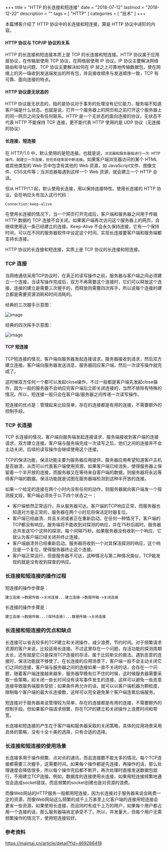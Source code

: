 +++
title = "HTTP 的长连接和短连接"
date = "2018-07-12"
lastmod = "2018-12-22"
description = ""
tags = [
    "HTTP"
]
categories = [
    "技术"
]
+++

本篇博客介绍了 HTTP 协议中的长连接和短连接，算是 HTTP 协议中进阶的内容。

<!--more-->

#### HTTP 协议与 TCP/IP 协议的关系

HTTP 的长连接和短连接本质上是 TCP 的长连接和短连接。HTTP 协议属于应用层协议，在传输层使用 TCP 协议，在网络层使用 IP 协议。IP 协议主要解决网络路由和寻址问题，TCP 协议主要解决如何在 IP 层之上可靠地传输数据包，使在网络上的另一端收到发送端发出的所有包，并且接收顺序与发送顺序一致，TCP 有可靠、面向连接的特点。

#### HTTP 协议是无状态的

HTTP 协议是无状态的，指的是协议对于事务的处理没有记忆能力，服务端不知道客户端是什么状态。也就是说，打开一个服务器上的网页和之前打开这个服务器上的同一网页之间没有任何联系。HTTP 是一个无状态的面向连接的协议，无状态不代表 HTTP 不能保持 TCP 连接，更不能代表 HTTP 使用的是 UDP 协议（无连接的协议）

#### 长连接，短连接

在 HTTP/1.0 中，默认使用的是短连接。也就是说，`浏览器和服务器每进行一次 HTTP操作，就建立一次连接，但任务结束就中断连接`。如果客户端浏览器访问的某个 HTML 或其他类型的 Web 页中包含有其他的 Web 资源，如 JavaScript文件、图像文件、CSS文件等；当浏览器每遇到这样一个 Web 资源，就会建立一个 HTTP 会话。

但从 HTTP/1.1 起，默认使用长连接，用以保持连接特性。使用长连接的 HTTP 协议，会在响应头有加入这行代码：
```markdown
Connection:keep-alive
```
在使用长连接的情况下，当一个网页打开完成后，客户端和服务器之间用于传输 HTTP 数据的 TCP 连接不会关闭。如果客户端再次访问这个服务器上的网页，会继续使用这一条已经建立的连接。Keep-Alive 不会永久保持连接，它有一个保持时间，可以在不同的服务器软件中设定这个时间。实现长连接要客户端和服务端都支持长连接。

HTTP 协议的长连接和短连接，实质上是 TCP 协议的长连接和短连接。

### TCP 连接
当网络通信采用TCP协议时，在真正的读写操作之前，服务器与客户端之间必须建立一个连接，当读写操作完成后，双方不再需要这个连接时，它们可以释放这个连接，连接的建立是需要三次握手的，而释放则需要四次挥手，所以说每个连接的建立都是需要资源消耗和时间消耗的。

经典的三次握手示意图：

![image](C:/Users/wanghuan/Desktop/电子书/three_times.jpg)

经典的四次挥手示意图：

![image](C:/Users/wanghuan/Desktop/电子书/four_times.jpg)

#### TCP 短连接
TCP短连接的情况，客户端向服务器发起连接请求，服务器接收到请求，然后双方建立连接。客户端向服务器发送消息，服务器回应客户端，然后一次读写操作就完成了。

这时候双方任何一个都可以发起close操作，不过一般都是客户端先发起close操作，因为一般的服务器不会响应完客户端后立即关闭连接的，当然不排除有特殊的情况。所以，短连接一般只会在客户端/服务器之间传递一次读写操作。

短连接的优点是：管理起来比较简单，存在的连接都是有用的连接，不需要额外的控制手段。

### TCP 长连接
TCP 长连接的情况，客户端向服务端发起连接请求，服务端接收到客户端的连接请求，双方建立连接。客户端与服务端完成一次读写之后，他们之间的连接并不会主动关闭，后续的读写操作会继续使用这个连接。

TCP的保活功能，保活功能主要为服务器应用提供，服务器应用希望知道客户主机是否崩溃，从而可以代表客户端使用资源。如果客户端已经消失，使得服务器上保留着一个半开放的连接，而服务器又在等待来自客户端的数据，则服务器将永远等待客户端的数据。保活功能就是试图在服务器端检测到这种半开放的连接。

如果一个给定的连接在两个小时内没有任何的动作，则服务器就向客户端发一个探测报文段，客户端必须处于以下四个状态之一：

* 客户端依然正常运行，并从服务器可达。客户端的TCP响应正常，而服务器也知道对方是正常的，服务器在两个小时后将保活定时器复位。
* 客户端已经崩溃，并且关闭或者正在重新启动。在任何一种情况下，客户端的TCP都没有响应。服务端将不能收到对探测的响应，并在75秒后超时。服务器总共发送10个这样的探测，每个间隔75秒。如果服务器没有收到一个响应，它就认为客户端已经关闭并终止连接。
* 客户端崩溃并已经重新启动。服务器将收到一个对其保活探测的响应，这个响应是一个复位，使得服务器终止这个连接。
* 客户端正常运行，但是服务器不可达，这种情况与第二种情况类似，TCP能发现的就是没有收到探查的响应。

### 长连接和短连接的操作过程
短连接的操作步骤是：
```markdown
建立连接->数据传输->关闭连接...建立连接->数据传输->关闭连接
```
长连接的操作步骤是：
```markdown
建立连接->数据传输...(保持连接)...数据传输->关闭连接
```

### 长连接和短连接的优点和缺点
长连接可以省去较多的TCP建立和关闭操作，减少浪费，节约时间。对于频繁请求资源的客户来说，比较适用长连接。不过这里存在一个问题，存活功能的探测周期太长，还有就是它只是探测TCP连接的存活，属于比较斯文的做法。遇到恶意的连接时，保活功能就不够使了。在长连接的应用场景下，客户端一般不会主动关闭它们之间的连接，客户端与服务器之间的连接如果一直不关闭的话，会存在一个问题，随着客户端连接越来越多，服务器早晚有扛不住的时候，这时候服务器需要采取一些策略，如关闭一些长时间没有读写事件发生的连接，这样可以避免一些恶意连接导致服务端服务受损；如果条件再允许的话，就可以以客户端机器为颗粒度，限制每个客户端的最大长连接数，这样可以完全避免某个客户端连累后端服务。

短连接对于服务器来说管理较为简单，存在的连接都是有用的连接，不需要额外的控制手段。但如果客户端请求频繁，将在TCP的建立和关闭操作上浪费时间和带宽。

长连接和短连接的产生在于客户端和服务器采取的关闭策略，具体的应用场景采用具体的策略，没有十全十美的选择，只有合适的选择。

### 长连接和短连接的使用场景
长连接多用于操作频繁、点对点的通讯，而且连接数不能太多的情况。每个TCP连接都需要三次握手，这需要时间。如果每个操作都是先连接，再操作的话，那么处理速度会降低很多，所以每个操作完后都不断开，再次处理时直接发送数据包就行，不用建立TCP连接。例如，数据库的连接使用长连接，如果用短连接频繁地通信会造成socket错误，而且频繁的socket创建也是对资源的浪费。

而像Web网站的HTTP服务一般都用短连接，因为长连接对于服务器来说会耗费一定的资源，而像Web网站这么频繁的成千上万甚至上亿客户端的连接用短连接会更省一些资源，如果使用长连接，而且同时有成千上万的用户，如果每个用户都占用一个连接的话，那么服务器端肯定承受不了。所以，并发量大，但每个用户无需频繁操作的情况下，使用短连接较好。

### 参考资料

https://maimai.cn/article/detail?fid=469286418


